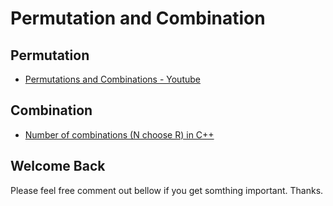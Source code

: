 # Permutation and Combination #


## Permutation ##
* [Permutations and Combinations - Youtube](https://www.youtube.com/watch?v=QI9EczPQzPQ)


## Combination ##
* [Number of combinations (N choose R) in C++](https://stackoverflow.com/questions/9330915/number-of-combinations-n-choose-r-in-c)



## Welcome Back ##
Please feel free comment out bellow if you get somthing important.
Thanks.
